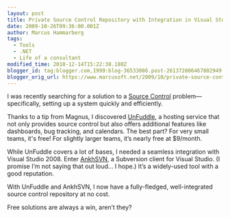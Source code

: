 ```yaml
---
layout: post
title: Private Source Control Repository with Integration in Visual Studio for Free
date: 2009-10-26T09:36:00.001Z
author: Marcus Hammarberg
tags:
  - Tools
  - .NET
  - Life of a consultant
modified_time: 2010-12-14T15:22:38.180Z
blogger_id: tag:blogger.com,1999:blog-36533086.post-261372006467802949
blogger_orig_url: https://www.marcusoft.net/2009/10/private-source-control-repository-with.html
---
```


I was recently searching for a solution to a [Source Control](http://en.wikipedia.org/wiki/Revision_control) problem—specifically, setting up a system quickly and efficiently.

Thanks to a tip from Magnus, I discovered [UnFuddle](http://unfuddle.com/), a hosting service that not only provides source control but also offers additional features like dashboards, bug tracking, and calendars. The best part? For very small teams, it's free! For slightly larger teams, it’s nearly free at $9/month.

While UnFuddle covers a lot of bases, I needed a seamless integration with Visual Studio 2008. Enter [AnkhSVN](http://ankhsvn.open.collab.net/), a Subversion client for Visual Studio. (I promise I’m not saying that out loud... I hope.) It’s a widely-used tool with a good reputation.

With UnFuddle and AnkhSVN, I now have a fully-fledged, well-integrated source control repository at no cost.

Free solutions are always a win, aren’t they?
